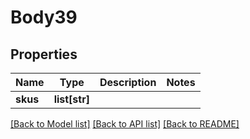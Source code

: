 # Body39

## Properties
Name | Type | Description | Notes
------------ | ------------- | ------------- | -------------
**skus** | **list[str]** |  | 

[[Back to Model list]](../README.md#documentation-for-models) [[Back to API list]](../README.md#documentation-for-api-endpoints) [[Back to README]](../README.md)


